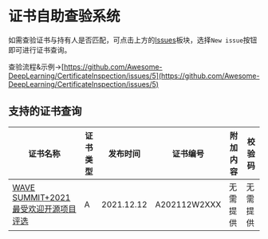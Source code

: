 # 证书自助查验系统
如需查验证书与持有人是否匹配，可点击上方的[Issues](https://github.com/Awesome-DeepLearning/CertificateInspection/issues)板块，选择`New issue`按钮即可进行证书查询。  

查验流程&示例->[https://github.com/Awesome-DeepLearning/CertificateInspection/issues/5](https://github.com/Awesome-DeepLearning/CertificateInspection/issues/5)

## 支持的证书查询

| 证书名称 | 证书类型 | 发布时间 | 证书编号 | 附加内容 | 校验码 |
| ------- | ------- | ------| ------ | ------| ------ |
| [WAVE SUMMIT+2021最受欢迎开源项目评选](https://github.com/Awesome-DeepLearning/WAVESUMMIT2021_Rank) | A | 2021.12.12 | A202112W2XXX | 无需提供 | 无需提供 |

